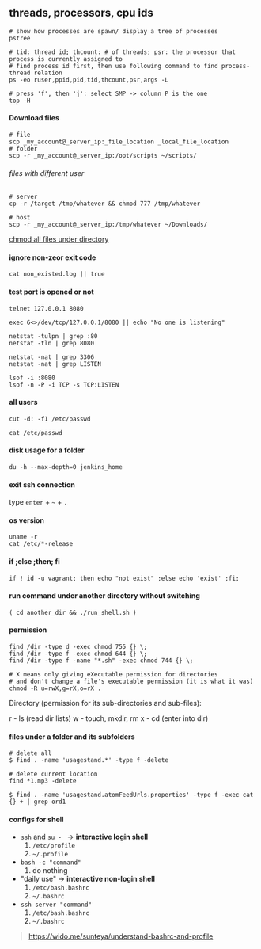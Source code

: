 ## threads, processors, cpu ids

```
# show how processes are spawn/ display a tree of processes
pstree

# tid: thread id; thcount: # of threads; psr: the processor that process is currently assigned to
# find process id first, then use following command to find process-thread relation
ps -eo ruser,ppid,pid,tid,thcount,psr,args -L

# press 'f', then 'j': select SMP -> column P is the one
top -H
```

#### Download files

```
# file
scp _my_account@_server_ip:_file_location _local_file_location
# folder
scp -r _my_account@_server_ip:/opt/scripts ~/scripts/
```

###### files with different user
```
# server
cp -r /target /tmp/whatever && chmod 777 /tmp/whatever

# host
scp -r _my_account@_server_ip:/tmp/whatever ~/Downloads/

```
[chmod all files under directory](https://github.com/404pilot/DemoX/blob/master/notes/Linux.md#permission)

#### ignore non-zeor exit code
```
cat non_existed.log || true
```
#### test port is opened or not

    telnet 127.0.0.1 8080

    exec 6<>/dev/tcp/127.0.0.1/8080 || echo "No one is listening"

    netstat -tulpn | grep :80
    netstat -tln | grep 8080

    netstat -nat | grep 3306
    netstat -nat | grep LISTEN

    lsof -i :8080
    lsof -n -P -i TCP -s TCP:LISTEN

#### all users

    cut -d: -f1 /etc/passwd

    cat /etc/passwd

#### disk usage for a folder

    du -h --max-depth=0 jenkins_home

#### exit ssh connection

type `enter` + `~` + `.`

#### os version

```
uname -r
cat /etc/*-release
```

#### if ;else ;then; fi

    if ! id -u vagrant; then echo "not exist" ;else echo 'exist' ;fi;

#### run command under another directory without switching

    ( cd another_dir && ./run_shell.sh )

#### permission

```
find /dir -type d -exec chmod 755 {} \;
find /dir -type f -exec chmod 644 {} \;
find /dir -type f -name "*.sh" -exec chmod 744 {} \;

# X means only giving eXecutable permission for directories
# and don't change a file's executable permission (it is what it was)
chmod -R u=rwX,g=rX,o=rX .
```

Directory (permission for its sub-directories and sub-files):

r - ls (read dir lists)
w - touch, mkdir, rm
x - cd (enter into dir)

#### files under a folder and its subfolders

```
# delete all
$ find . -name 'usagestand.*' -type f -delete

# delete current location
find *1.mp3 -delete

$ find . -name 'usagestand.atomFeedUrls.properties' -type f -exec cat {} + | grep ord1
```

#### configs for shell

* `ssh` and `su - ` -> **interactive login shell**
    1. `/etc/profile`
    2. `~/.profile`
* `bash -c "command"`
    1. do nothing
* "daily use" -> **interactive non-login shell**
    1. `/etc/bash.bashrc`
    2. `~/.bashrc`
* `ssh server "command"`
    1. `/etc/bash.bashrc`
    2. `~/.bashrc`

> https://wido.me/sunteya/understand-bashrc-and-profile
